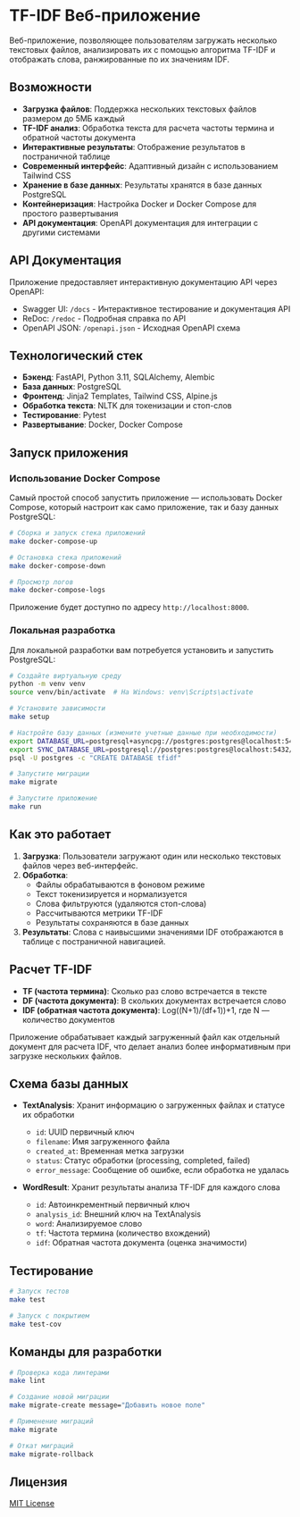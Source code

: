 # TF-IDF Веб-приложение

Веб-приложение, позволяющее пользователям загружать несколько текстовых файлов, анализировать их с помощью алгоритма TF-IDF и отображать слова, ранжированные по их значениям IDF.

## Возможности

- **Загрузка файлов**: Поддержка нескольких текстовых файлов размером до 5МБ каждый
- **TF-IDF анализ**: Обработка текста для расчета частоты термина и обратной частоты документа
- **Интерактивные результаты**: Отображение результатов в постраничной таблице
- **Современный интерфейс**: Адаптивный дизайн с использованием Tailwind CSS
- **Хранение в базе данных**: Результаты хранятся в базе данных PostgreSQL
- **Контейнеризация**: Настройка Docker и Docker Compose для простого развертывания
- **API документация**: OpenAPI документация для интеграции с другими системами

## API Документация

Приложение предоставляет интерактивную документацию API через OpenAPI:

- Swagger UI: `/docs` - Интерактивное тестирование и документация API
- ReDoc: `/redoc` - Подробная справка по API
- OpenAPI JSON: `/openapi.json` - Исходная OpenAPI схема

## Технологический стек

- **Бэкенд**: FastAPI, Python 3.11, SQLAlchemy, Alembic
- **База данных**: PostgreSQL
- **Фронтенд**: Jinja2 Templates, Tailwind CSS, Alpine.js
- **Обработка текста**: NLTK для токенизации и стоп-слов
- **Тестирование**: Pytest
- **Развертывание**: Docker, Docker Compose

## Запуск приложения

### Использование Docker Compose

Самый простой способ запустить приложение — использовать Docker Compose, который настроит как само приложение, так и базу данных PostgreSQL:

```bash
# Сборка и запуск стека приложений
make docker-compose-up

# Остановка стека приложений
make docker-compose-down

# Просмотр логов
make docker-compose-logs
```

Приложение будет доступно по адресу `http://localhost:8000`.

### Локальная разработка

Для локальной разработки вам потребуется установить и запустить PostgreSQL:

```bash
# Создайте виртуальную среду
python -m venv venv
source venv/bin/activate  # На Windows: venv\Scripts\activate

# Установите зависимости
make setup

# Настройте базу данных (измените учетные данные при необходимости)
export DATABASE_URL=postgresql+asyncpg://postgres:postgres@localhost:5432/tfidf
export SYNC_DATABASE_URL=postgresql://postgres:postgres@localhost:5432/tfidf
psql -U postgres -c "CREATE DATABASE tfidf"

# Запустите миграции
make migrate

# Запустите приложение
make run
```

## Как это работает

1. **Загрузка**: Пользователи загружают один или несколько текстовых файлов через веб-интерфейс.
2. **Обработка**:
   - Файлы обрабатываются в фоновом режиме
   - Текст токенизируется и нормализуется
   - Слова фильтруются (удаляются стоп-слова)
   - Рассчитываются метрики TF-IDF
   - Результаты сохраняются в базе данных
3. **Результаты**: Слова с наивысшими значениями IDF отображаются в таблице с постраничной навигацией.

## Расчет TF-IDF

- **TF (частота термина)**: Сколько раз слово встречается в тексте
- **DF (частота документа)**: В скольких документах встречается слово
- **IDF (обратная частота документа)**: Log((N+1)/(df+1))+1, где N — количество документов

Приложение обрабатывает каждый загруженный файл как отдельный документ для расчета IDF, что делает анализ более информативным при загрузке нескольких файлов.

## Схема базы данных

- **TextAnalysis**: Хранит информацию о загруженных файлах и статусе их обработки
  - `id`: UUID первичный ключ
  - `filename`: Имя загруженного файла
  - `created_at`: Временная метка загрузки
  - `status`: Статус обработки (processing, completed, failed)
  - `error_message`: Сообщение об ошибке, если обработка не удалась

- **WordResult**: Хранит результаты анализа TF-IDF для каждого слова
  - `id`: Автоинкрементный первичный ключ
  - `analysis_id`: Внешний ключ на TextAnalysis
  - `word`: Анализируемое слово
  - `tf`: Частота термина (количество вхождений)
  - `idf`: Обратная частота документа (оценка значимости)

## Тестирование

```bash
# Запуск тестов
make test

# Запуск с покрытием
make test-cov
```

## Команды для разработки

```bash
# Проверка кода линтерами
make lint

# Создание новой миграции
make migrate-create message="Добавить новое поле"

# Применение миграций
make migrate

# Откат миграций
make migrate-rollback
```

## Лицензия

[MIT License](LICENSE) 